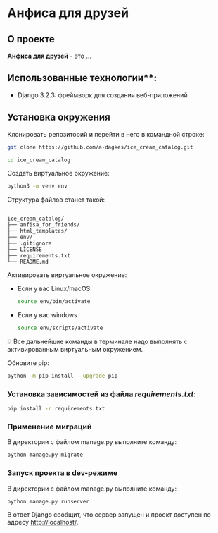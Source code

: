 # Анфиса для друзей

## О проекте

**Анфиса для друзей** - это ...

## Использованные технологии**:
* Django 3.2.3: фреймворк для создания веб-приложений

## Установка окружения

Клонировать репозиторий и перейти в него в командной строке:

```bash
git clone https://github.com/a-dagkes/ice_cream_catalog.git
```

```bash
cd ice_cream_catalog
```

Cоздать виртуальное окружение:

```bash
python3 -m venv env
```

Структура файлов станет такой:

```

ice_cream_catalog/
├── anfisa_for_friends/
├── html_templates/
├── env/   
├── .gitignore
├── LICENSE
├── requirements.txt
└── README.md
```

Активировать виртуальное окружение:

* Если у вас Linux/macOS

    ```bash
    source env/bin/activate
    ```

* Если у вас windows

    ```bash
    source env/scripts/activate
    ```

💡 Все дальнейшие команды в терминале надо выполнять с активированным виртуальным окружением.

Обновите pip:

```bash
python -m pip install --upgrade pip
```

### Установка зависимостей из файла *requirements.txt*:

```bash
pip install -r requirements.txt
```

### Применение миграций
    
В директории с файлом manage.py выполните команду: 

```bash
python manage.py migrate
```

### Запуск проекта в dev-режиме
    
В директории с файлом manage.py выполните команду: 

```bash
python manage.py runserver
```

В ответ Django сообщит, что сервер запущен и проект доступен по адресу [http://localhost/](http://localhost/). 

